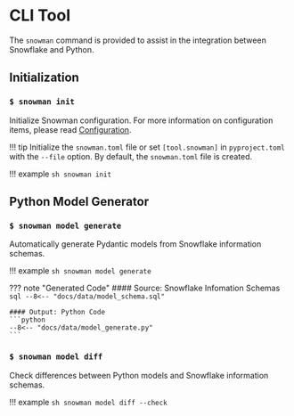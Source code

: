 # CLI Tool

The `snowman` command is provided to assist in the integration between Snowflake and Python.

## Initialization
### `$ snowman init`

Initialize Snowman configuration. For more information on configuration items, please read [Configuration](./configuration.md#Configuration).

!!! tip
    Initialize the `snowman.toml` file or set `[tool.snowman]` in `pyproject.toml` with the `--file` option. By default, the `snowman.toml` file is created.

!!! example
    ```sh
    snowman init
    ```

## Python Model Generator
### `$ snowman model generate`

Automatically generate Pydantic models from Snowflake information schemas.

!!! example
    ```sh
    snowman model generate
    ```

??? note "Generated Code"
    #### Source: Snowflake Infomation Schemas
    ```sql
    --8<-- "docs/data/model_schema.sql"
    ```

    #### Output: Python Code
    ```python
    --8<-- "docs/data/model_generate.py"
    ```


### `$ snowman model diff`

Check differences between Python models and Snowflake information schemas.

!!! example
    ```sh
    snowman model diff --check
    ```
